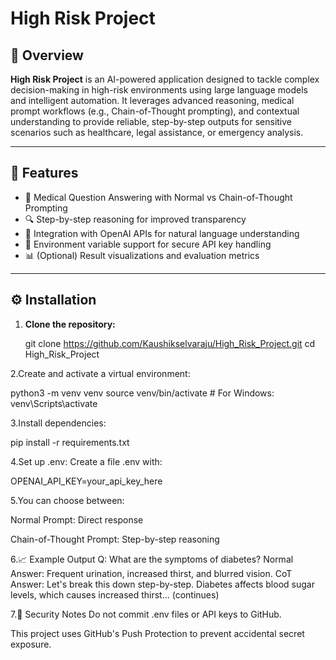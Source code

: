 # High Risk Project

## 🧠 Overview
**High Risk Project** is an AI-powered application designed to tackle complex decision-making in high-risk environments using large language models and intelligent automation. It leverages advanced reasoning, medical prompt workflows (e.g., Chain-of-Thought prompting), and contextual understanding to provide reliable, step-by-step outputs for sensitive scenarios such as healthcare, legal assistance, or emergency analysis.

---

## 🚀 Features

- 🏥 Medical Question Answering with Normal vs Chain-of-Thought Prompting
- 🔍 Step-by-step reasoning for improved transparency
- 🧾 Integration with OpenAI APIs for natural language understanding
- 🔐 Environment variable support for secure API key handling
- 📊 (Optional) Result visualizations and evaluation metrics

---
## ⚙️ Installation

1. **Clone the repository:**
   
   git clone https://github.com/Kaushikselvaraju/High_Risk_Project.git
   cd High_Risk_Project

2.Create and activate a virtual environment:

  python3 -m venv venv
  source venv/bin/activate  # For Windows: venv\Scripts\activate

3.Install dependencies:

pip install -r requirements.txt

4.Set up .env: Create a file .env with:

OPENAI_API_KEY=your_api_key_here

5.You can choose between:

Normal Prompt: Direct response

Chain-of-Thought Prompt: Step-by-step reasoning

6.📈 Example Output
Q: What are the symptoms of diabetes?
Normal Answer: Frequent urination, increased thirst, and blurred vision.
CoT Answer: Let's break this down step-by-step. Diabetes affects blood sugar levels, which causes increased thirst... (continues)

7.🔐 Security Notes
Do not commit .env files or API keys to GitHub.

This project uses GitHub's Push Protection to prevent accidental secret exposure.
